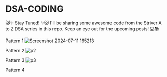# DSA-CODING
🐱✨ Stay Tuned! ✨🐱  I'll be sharing some awesome code from the Striver A to Z DSA series in this repo. Keep an eye out for the upcoming posts! 💻📚

Pattern 1
![Screenshot 2024-07-11 165213](https://github.com/shalini-413/DSA-CODING/assets/78790459/42fad575-c892-4175-9d96-febe350db0b1)

Pattern 2
![p2](https://github.com/shalini-413/DSA-CODING/assets/78790459/f3c0ca43-7811-45fe-acca-92a9cc38d056)

Pattern 3
![p3](https://github.com/shalini-413/DSA-CODING/assets/78790459/46821d82-5fc4-4a18-a55d-884dd9c8d83b)

Pattern 4


